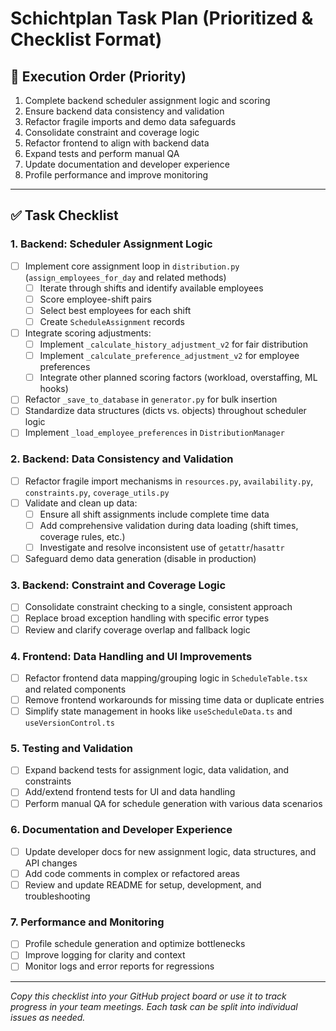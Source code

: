 # Schichtplan Task Plan (Prioritized & Checklist Format)

## 🚦 Execution Order (Priority)

1. Complete backend scheduler assignment logic and scoring
2. Ensure backend data consistency and validation
3. Refactor fragile imports and demo data safeguards
4. Consolidate constraint and coverage logic
5. Refactor frontend to align with backend data
6. Expand tests and perform manual QA
7. Update documentation and developer experience
8. Profile performance and improve monitoring

---

## ✅ Task Checklist

### 1. Backend: Scheduler Assignment Logic
- [ ] Implement core assignment loop in `distribution.py` (`assign_employees_for_day` and related methods)
    - [ ] Iterate through shifts and identify available employees
    - [ ] Score employee-shift pairs
    - [ ] Select best employees for each shift
    - [ ] Create `ScheduleAssignment` records
- [ ] Integrate scoring adjustments:
    - [ ] Implement `_calculate_history_adjustment_v2` for fair distribution
    - [ ] Implement `_calculate_preference_adjustment_v2` for employee preferences
    - [ ] Integrate other planned scoring factors (workload, overstaffing, ML hooks)
- [ ] Refactor `_save_to_database` in `generator.py` for bulk insertion
- [ ] Standardize data structures (dicts vs. objects) throughout scheduler logic
- [ ] Implement `_load_employee_preferences` in `DistributionManager`

### 2. Backend: Data Consistency and Validation
- [ ] Refactor fragile import mechanisms in `resources.py`, `availability.py`, `constraints.py`, `coverage_utils.py`
- [ ] Validate and clean up data:
    - [ ] Ensure all shift assignments include complete time data
    - [ ] Add comprehensive validation during data loading (shift times, coverage rules, etc.)
    - [ ] Investigate and resolve inconsistent use of `getattr`/`hasattr`
- [ ] Safeguard demo data generation (disable in production)

### 3. Backend: Constraint and Coverage Logic
- [ ] Consolidate constraint checking to a single, consistent approach
- [ ] Replace broad exception handling with specific error types
- [ ] Review and clarify coverage overlap and fallback logic

### 4. Frontend: Data Handling and UI Improvements
- [ ] Refactor frontend data mapping/grouping logic in `ScheduleTable.tsx` and related components
- [ ] Remove frontend workarounds for missing time data or duplicate entries
- [ ] Simplify state management in hooks like `useScheduleData.ts` and `useVersionControl.ts`

### 5. Testing and Validation
- [ ] Expand backend tests for assignment logic, data validation, and constraints
- [ ] Add/extend frontend tests for UI and data handling
- [ ] Perform manual QA for schedule generation with various data scenarios

### 6. Documentation and Developer Experience
- [ ] Update developer docs for new assignment logic, data structures, and API changes
- [ ] Add code comments in complex or refactored areas
- [ ] Review and update README for setup, development, and troubleshooting

### 7. Performance and Monitoring
- [ ] Profile schedule generation and optimize bottlenecks
- [ ] Improve logging for clarity and context
- [ ] Monitor logs and error reports for regressions

---

*Copy this checklist into your GitHub project board or use it to track progress in your team meetings. Each task can be split into individual issues as needed.* 